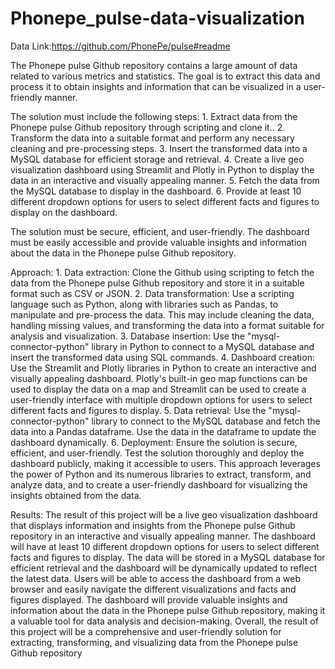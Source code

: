 # Phonepe_pulse-data-visualization

Data Link:https://github.com/PhonePe/pulse#readme

The Phonepe pulse Github repository contains a large amount of data related to various metrics and statistics. The goal is to extract this data and process it to obtain insights and information that can be visualized in a user-friendly manner.

The solution must include the following steps:
      1. Extract data from the Phonepe pulse Github repository through scripting and
      clone it..
      2. Transform the data into a suitable format and perform any necessary cleaning
      and pre-processing steps.
      3. Insert the transformed data into a MySQL database for efficient storage and
      retrieval.
      4. Create a live geo visualization dashboard using Streamlit and Plotly in Python
      to display the data in an interactive and visually appealing manner.
      5. Fetch the data from the MySQL database to display in the dashboard.
      6. Provide at least 10 different dropdown options for users to select different
      facts and figures to display on the dashboard.
      
The solution must be secure, efficient, and user-friendly. The dashboard must be
easily accessible and provide valuable insights and information about the data in the
Phonepe pulse Github repository.

Approach:
      1. Data extraction: Clone the Github using scripting to fetch the data from the
      Phonepe pulse Github repository and store it in a suitable format such as CSV
      or JSON.
      2. Data transformation: Use a scripting language such as Python, along with
      libraries such as Pandas, to manipulate and pre-process the data. This may
      include cleaning the data, handling missing values, and transforming the data
      into a format suitable for analysis and visualization.
      3. Database insertion: Use the "mysql-connector-python" library in Python to
      connect to a MySQL database and insert the transformed data using SQL
      commands.
      4. Dashboard creation: Use the Streamlit and Plotly libraries in Python to create
      an interactive and visually appealing dashboard. Plotly's built-in geo map
      functions can be used to display the data on a map and Streamlit can be used
      to create a user-friendly interface with multiple dropdown options for users to
      select different facts and figures to display.
      5. Data retrieval: Use the "mysql-connector-python" library to connect to the
      MySQL database and fetch the data into a Pandas dataframe. Use the data in
      the dataframe to update the dashboard dynamically.
      6. Deployment: Ensure the solution is secure, efficient, and user-friendly. Test
      the solution thoroughly and deploy the dashboard publicly, making it
      accessible to users.
      This approach leverages the power of Python and its numerous libraries to extract,
      transform, and analyze data, and to create a user-friendly dashboard for visualizing
      the insights obtained from the data.
      
Results:
      The result of this project will be a live geo visualization dashboard that displays
      information and insights from the Phonepe pulse Github repository in an interactive
      and visually appealing manner. The dashboard will have at least 10 different
      dropdown options for users to select different facts and figures to display. The data
      will be stored in a MySQL database for efficient retrieval and the dashboard will be
      dynamically updated to reflect the latest data.
      Users will be able to access the dashboard from a web browser and easily navigate
      the different visualizations and facts and figures displayed. The dashboard will
      provide valuable insights and information about the data in the Phonepe pulse
      Github repository, making it a valuable tool for data analysis and decision-making.
      Overall, the result of this project will be a comprehensive and user-friendly solution
      for extracting, transforming, and visualizing data from the Phonepe pulse Github
      repository
